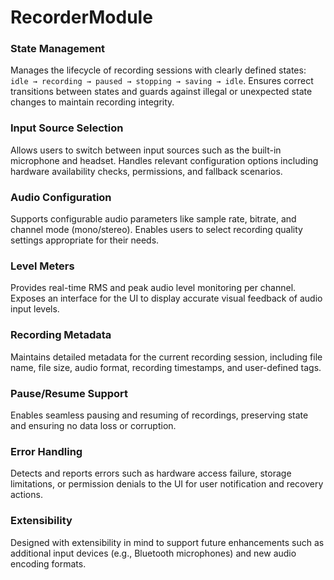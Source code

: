 # RecorderModule

### State Management
Manages the lifecycle of recording sessions with clearly defined states: `idle → recording → paused → stopping → saving → idle`. Ensures correct transitions between states and guards against illegal or unexpected state changes to maintain recording integrity.

### Input Source Selection
Allows users to switch between input sources such as the built-in microphone and headset. Handles relevant configuration options including hardware availability checks, permissions, and fallback scenarios.

### Audio Configuration
Supports configurable audio parameters like sample rate, bitrate, and channel mode (mono/stereo). Enables users to select recording quality settings appropriate for their needs.

### Level Meters
Provides real-time RMS and peak audio level monitoring per channel. Exposes an interface for the UI to display accurate visual feedback of audio input levels.

### Recording Metadata
Maintains detailed metadata for the current recording session, including file name, file size, audio format, recording timestamps, and user-defined tags.

### Pause/Resume Support
Enables seamless pausing and resuming of recordings, preserving state and ensuring no data loss or corruption.

### Error Handling
Detects and reports errors such as hardware access failure, storage limitations, or permission denials to the UI for user notification and recovery actions.

### Extensibility
Designed with extensibility in mind to support future enhancements such as additional input devices (e.g., Bluetooth microphones) and new audio encoding formats.
